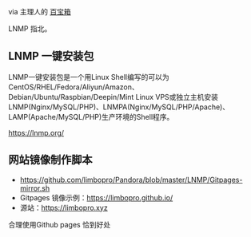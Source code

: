 via 主理人的 [百宝箱](https://github.com/limbopro/Pandora)

LNMP 指北。

## LNMP 一键安装包
LNMP一键安装包是一个用Linux Shell编写的可以为CentOS/RHEL/Fedora/Aliyun/Amazon、Debian/Ubuntu/Raspbian/Deepin/Mint Linux VPS或独立主机安装LNMP(Nginx/MySQL/PHP)、LNMPA(Nginx/MySQL/PHP/Apache)、LAMP(Apache/MySQL/PHP)生产环境的Shell程序。

https://lnmp.org/

## 网站镜像制作脚本
- https://github.com/limbopro/Pandora/blob/master/LNMP/Gitpages-mirror.sh
- Gitpages 镜像示例：https://limbopro.github.io/
- 源站：https://limbopro.xyz 

合理使用Github pages 恰到好处


